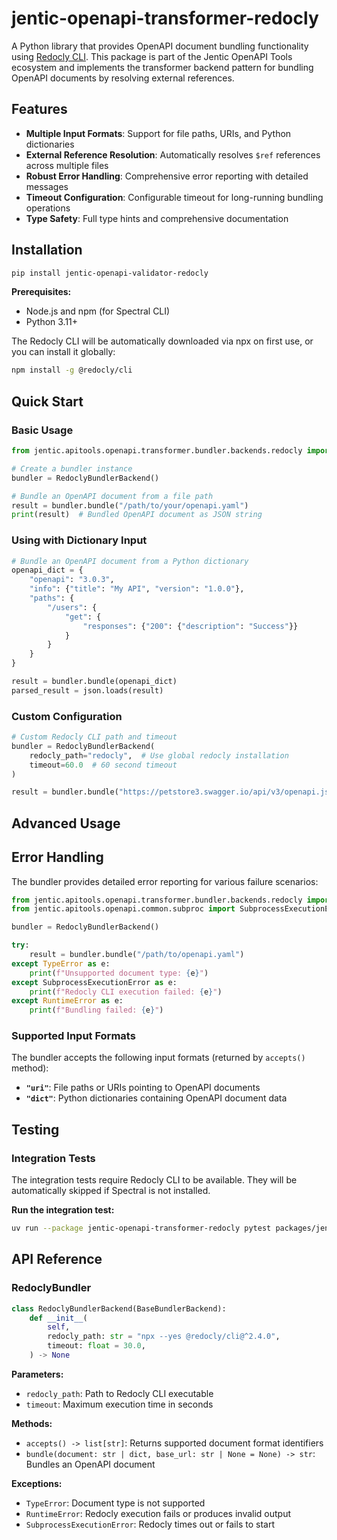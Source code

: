 # jentic-openapi-transformer-redocly

A Python library that provides OpenAPI document bundling functionality using [Redocly CLI](https://redocly.com/docs/cli/). This package is part of the Jentic OpenAPI Tools ecosystem and implements the transformer backend pattern for bundling OpenAPI documents by resolving external references.

## Features

- **Multiple Input Formats**: Support for file paths, URIs, and Python dictionaries
- **External Reference Resolution**: Automatically resolves `$ref` references across multiple files
- **Robust Error Handling**: Comprehensive error reporting with detailed messages
- **Timeout Configuration**: Configurable timeout for long-running bundling operations
- **Type Safety**: Full type hints and comprehensive documentation


## Installation

```bash
pip install jentic-openapi-validator-redocly
```

**Prerequisites:**
- Node.js and npm (for Spectral CLI)
- Python 3.11+

The Redocly CLI will be automatically downloaded via npx on first use, or you can install it globally:

```bash
npm install -g @redocly/cli
```

## Quick Start

### Basic Usage

```python
from jentic.apitools.openapi.transformer.bundler.backends.redocly import RedoclyBundlerBackend

# Create a bundler instance
bundler = RedoclyBundlerBackend()

# Bundle an OpenAPI document from a file path
result = bundler.bundle("/path/to/your/openapi.yaml")
print(result)  # Bundled OpenAPI document as JSON string
```

### Using with Dictionary Input

```python
# Bundle an OpenAPI document from a Python dictionary
openapi_dict = {
    "openapi": "3.0.3",
    "info": {"title": "My API", "version": "1.0.0"},
    "paths": {
        "/users": {
            "get": {
                "responses": {"200": {"description": "Success"}}
            }
        }
    }
}

result = bundler.bundle(openapi_dict)
parsed_result = json.loads(result)
```

### Custom Configuration

```python
# Custom Redocly CLI path and timeout
bundler = RedoclyBundlerBackend(
    redocly_path="redocly",  # Use global redocly installation
    timeout=60.0  # 60 second timeout
)

result = bundler.bundle("https://petstore3.swagger.io/api/v3/openapi.json")
```

## Advanced Usage

## Error Handling

The bundler provides detailed error reporting for various failure scenarios:

```python
from jentic.apitools.openapi.transformer.bundler.backends.redocly import RedoclyBundlerBackend
from jentic.apitools.openapi.common.subproc import SubprocessExecutionError

bundler = RedoclyBundlerBackend()

try:
    result = bundler.bundle("/path/to/openapi.yaml")
except TypeError as e:
    print(f"Unsupported document type: {e}")
except SubprocessExecutionError as e:
    print(f"Redocly CLI execution failed: {e}")
except RuntimeError as e:
    print(f"Bundling failed: {e}")
```

### Supported Input Formats

The bundler accepts the following input formats (returned by `accepts()` method):

- **`"uri"`**: File paths or URIs pointing to OpenAPI documents
- **`"dict"`**: Python dictionaries containing OpenAPI document data

## Testing

### Integration Tests

The integration tests require Redocly CLI to be available. They will be automatically skipped if Spectral is not installed.

**Run the integration test:**

```bash
uv run --package jentic-openapi-transformer-redocly pytest packages/jentic-openapi-transformer-redocly -v
```

## API Reference

### RedoclyBundler

```python
class RedoclyBundlerBackend(BaseBundlerBackend):
    def __init__(
        self,
        redocly_path: str = "npx --yes @redocly/cli@^2.4.0",
        timeout: float = 30.0,
    ) -> None
```

**Parameters:**
- `redocly_path`: Path to Redocly CLI executable
- `timeout`: Maximum execution time in seconds

**Methods:**

- `accepts() -> list[str]`: Returns supported document format identifiers
- `bundle(document: str | dict, base_url: str | None = None) -> str`: Bundles an OpenAPI document

**Exceptions:**
- `TypeError`: Document type is not supported
- `RuntimeError`: Redocly execution fails or produces invalid output
- `SubprocessExecutionError`: Redocly times out or fails to start

